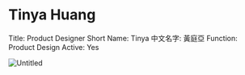 # Tinya Huang

Title: Product Designer
Short Name: Tinya
中文名字: 黃庭亞
Function: Product Design
Active: Yes

![Untitled](Tinya%20Huang%2094cce96eba964bdc83772a3c74e09b1a/Untitled.jpeg)